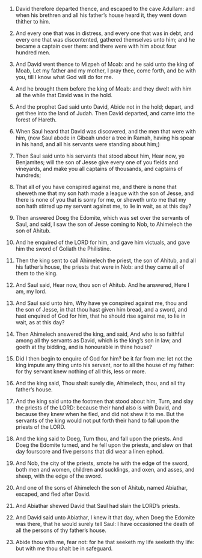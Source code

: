 1. David therefore
departed thence, and escaped to the cave Adullam: and when his
brethren and all his father’s house heard it, they went down thither
to him.

2. And every one that was in distress, and every one that was in
debt, and every one that was discontented, gathered themselves unto
him; and he became a captain over them: and there were with him about
four hundred men.

3. And David went thence to Mizpeh of Moab: and he said unto the
king of Moab, Let my father and my mother, I pray thee, come forth,
and be with you, till I know what God will do for me.

4. And he brought them before the king of Moab: and they dwelt with
him all the while that David was in the hold.

5. And the prophet Gad said unto David, Abide not in the hold;
depart, and get thee into the land of Judah. Then David departed, and
came into the forest of Hareth.

6. When Saul heard that David was discovered, and the men that were
with him, (now Saul abode in Gibeah under a tree in Ramah, having his
spear in his hand, and all his servants were standing about him;)

7. Then Saul said unto his servants that stood about him, Hear now, ye
Benjamites; will the son of Jesse give every one of you fields and
vineyards, and make you all captains of thousands, and captains of
hundreds;

8. That all of you have conspired against me, and there is
none that sheweth me that my son hath made a league with the son of
Jesse, and there is none of you that is sorry for me, or sheweth unto
me that my son hath stirred up my servant against me, to lie in wait,
as at this day?

9. Then answered Doeg the Edomite, which was set
over the servants of Saul, and said, I saw the son of Jesse coming to
Nob, to Ahimelech the son of Ahitub.

10. And he enquired of the LORD for him, and gave him victuals, and
gave him the sword of Goliath the Philistine.

11. Then the king sent to call Ahimelech the priest, the son of
Ahitub, and all his father’s house, the priests that were in Nob: and
they came all of them to the king.

12. And Saul said, Hear now, thou son of Ahitub. And he answered,
Here I am, my lord.

13. And Saul said unto him, Why have ye conspired against me, thou
and the son of Jesse, in that thou hast given him bread, and a sword,
and hast enquired of God for him, that he should rise against me, to
lie in wait, as at this day?

14. Then Ahimelech answered the king,
and said, And who is so faithful among all thy servants as David,
which is the king’s son in law, and goeth at thy bidding, and is
honourable in thine house?

15. Did I then begin to enquire of God
for him? be it far from me: let not the king impute any thing unto his
servant, nor to all the house of my father: for thy servant knew
nothing of all this, less or more.

16. And the king said, Thou shalt surely die, Ahimelech, thou, and
all thy father’s house.

17. And the king said unto the footmen that stood about him, Turn,
and slay the priests of the LORD: because their hand also is with
David, and because they knew when he fled, and did not shew it to me.
But the servants of the king would not put forth their hand to fall
upon the priests of the LORD.

18. And the king said to Doeg, Turn thou, and fall upon the priests.
And Doeg the Edomite turned, and he fell upon the priests, and slew on
that day fourscore and five persons that did wear a linen ephod.

19. And Nob, the city of the priests, smote he with the edge of the
sword, both men and women, children and sucklings, and oxen, and
asses, and sheep, with the edge of the sword.

20. And one of the sons of Ahimelech the son of Ahitub, named
Abiathar, escaped, and fled after David.

21. And Abiathar shewed David that Saul had slain the LORD’s
priests.

22. And David said unto Abiathar, I knew it that day, when Doeg the
Edomite was there, that he would surely tell Saul: I have occasioned
the death of all the persons of thy father’s house.

23. Abide thou with me, fear not: for he that seeketh my life
seeketh thy life: but with me thou shalt be in safeguard.